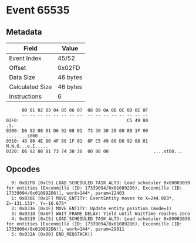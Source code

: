 # Event 65535

## Metadata

| Field           | Value    |
|-----------------|----------|
| Event Index     | 45/52    |
| Offset          | 0x02FD   |
| Data Size       | 46 bytes |
| Calculated Size | 46 bytes |
| Instructions    | 6        |

```
      00 01 02 03 04 05 06 07  08 09 0A 0B 0C 0D 0E 0F
      -- -- -- -- -- -- -- --  -- -- -- -- -- -- -- --
02F0:                                         C5 49 80               .I.
0300: D6 92 08 01 D6 92 08 01  73 30 30 30 00 80 1F 00  ........s000....
0310: 4D 80 4E 80 4F 80 1F 01  6F C5 49 80 D6 92 08 01  M.N.O...o.I.....
0320: D6 92 08 01 73 74 30 30  00 80 00                 ....st00...     
```

## Opcodes

```
  0: 0x02FD [0xC5] LOAD_SCHEDULED_TASK_ALT3: Load scheduler 0x80003030 for entities [Excenmille (ID: 17339094/0x010892D6), Excenmille (ID: 17339094/0x010892D6)], work=144*, param=12403
  1: 0x030E [0x1F] MOVE_ENTITY: EventEntity moves to X=244.083*, Z=-131.131*, Y=-16.675*
  2: 0x0316 [0x1F] MOVE_ENTITY: Update entity position (mode=1)
  3: 0x0318 [0x6F] WAIT_FRAME_DELAY: Yield until WaitTime reaches zero
  4: 0x0319 [0xC5] LOAD_SCHEDULED_TASK_ALT3: Load scheduler 0x80003030 for entities [Excenmille (ID: 17339094/0x010892D6), Excenmille (ID: 17339094/0x010892D6)], work=144*, param=29811
  5: 0x032A [0x00] END_REQSTACK()
```
